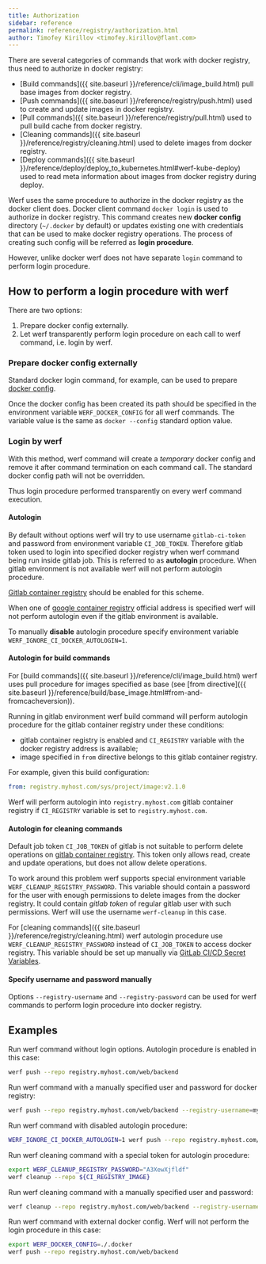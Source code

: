 ```yaml
---
title: Authorization
sidebar: reference
permalink: reference/registry/authorization.html
author: Timofey Kirillov <timofey.kirillov@flant.com>
---
```


There are several categories of commands that work with docker registry, thus need to authorize in docker registry:

* [Build commands]({{ site.baseurl }}/reference/cli/image_build.html) pull base images from docker registry.
* [Push commands]({{ site.baseurl }}/reference/registry/push.html) used to create and update images in docker registry.
* [Pull commands]({{ site.baseurl }}/reference/registry/pull.html) used to pull build cache from docker registry.
* [Cleaning commands]({{ site.baseurl }}/reference/registry/cleaning.html) used to delete images from docker registry.
* [Deploy commands]({{ site.baseurl }}/reference/deploy/deploy_to_kubernetes.html#werf-kube-deploy) used to read meta information about images from docker registry during deploy.

Werf uses the same procedure to authorize in the docker registry as the docker client does. Docker client command `docker login` is used to authorize in docker registry. This command creates new **docker config** directory (`~/.docker` by default) or updates existing one with credentials that can be used to make docker registry operations. The process of creating such config will be referred as **login procedure**.

However, unlike docker werf does not have separate `login` command to perform login procedure.

## How to perform a login procedure with werf

There are two options:

1. Prepare docker config externally.
2. Let werf transparently perform login procedure on each call to werf command, i.e. login by werf.

### Prepare docker config externally

Standard docker login command, for example, can be used to prepare [docker config](https://docs.docker.com/engine/reference/commandline/cli/#configuration-files).

Once the docker config has been created its path should be specified in the environment variable `WERF_DOCKER_CONFIG` for all werf commands. The variable value is the same as `docker --config` standard option value.

### Login by werf

With this method, werf command will create a *temporary* docker config and remove it after command termination on each command call. The standard docker config path will not be overridden.

Thus login procedure performed transparently on every werf command execution.

#### Autologin

By default without options werf will try to use username `gitlab-ci-token` and password from environment variable `CI_JOB_TOKEN`. Therefore gitlab token used to login into specified docker registry when werf command being run inside gitlab job. This is referred to as **autologin** procedure. When gitlab environment is not available werf will not perform autologin procedure.

[Gitlab container registry](https://docs.gitlab.com/ee/user/project/container_registry.html) should be enabled for this scheme.

When one of [google container registry](https://cloud.google.com/container-registry/) official address is specified werf will not perform autologin even if the gitlab environment is available.

To manually **disable** autologin procedure specify environment variable `WERF_IGNORE_CI_DOCKER_AUTOLOGIN=1`.

#### Autologin for build commands

For [build commands]({{ site.baseurl }}/reference/cli/image_build.html) werf uses pull procedure for images specified as base (see [from directive]({{ site.baseurl }}/reference/build/base_image.html#from-and-fromcacheversion)).

Running in gitlab environment werf build command will perform autologin procedure for the gitlab container registry under these conditions:

* gitlab container registry is enabled and `CI_REGISTRY` variable with the docker registry address is available;
* image specified in `from` directive belongs to this gitlab container registry.

For example, given this build configuration:

```yaml
from: registry.myhost.com/sys/project/image:v2.1.0
```

Werf will perform autologin into `registry.myhost.com` gitlab container registry if `CI_REGISTRY` variable is set to `registry.myhost.com`.

#### Autologin for cleaning commands

Default job token `CI_JOB_TOKEN` of gitlab is not suitable to perform delete operations on [gitlab container registry](https://docs.gitlab.com/ee/user/project/container_registry.html). This token only allows read, create and update operations, but does not allow delete operations.

To work around this problem werf supports special environment variable `WERF_CLEANUP_REGISTRY_PASSWORD`. This variable should contain a password for the user with enough permissions to delete images from the docker registry. It could contain *gitlab token* of regular gitlab user with such permissions. Werf will use the username `werf-cleanup` in this case.

For [cleaning commands]({{ site.baseurl }}/reference/registry/cleaning.html) werf autologin procedure use `WERF_CLEANUP_REGISTRY_PASSWORD` instead of `CI_JOB_TOKEN` to access docker registry. This variable should be set up manually via [GitLab CI/CD Secret Variables](https://docs.gitlab.com/ee/ci/variables/#variables).

#### Specify username and password manually

Options `--registry-username` and `--registry-password` can be used for werf commands to perform login procedure into docker registry.

## Examples

Run werf command without login options. Autologin procedure is enabled in this case:

```bash
werf push --repo registry.myhost.com/web/backend
```

Run werf command with a manually specified user and password for docker registry:

```bash
werf push --repo registry.myhost.com/web/backend --registry-username=myuser --registry-password=mypassword
```

Run werf command with disabled autologin procedure:

```bash
WERF_IGNORE_CI_DOCKER_AUTOLOGIN=1 werf push --repo registry.myhost.com/web/backend
```

Run werf cleaning command with a special token for autologin procedure:

```bash
export WERF_CLEANUP_REGISTRY_PASSWORD="A3XewXjfldf"
werf cleanup --repo ${CI_REGISTRY_IMAGE}
```

Run werf cleaning command with a manually specified user and password:

```bash
werf cleanup --repo registry.myhost.com/web/backend --registry-username=myuser --registry-password=mypassword
```

Run werf command with external docker config. Werf will not perform the login procedure in this case:

```bash
export WERF_DOCKER_CONFIG=./.docker
werf push --repo registry.myhost.com/web/backend
```

